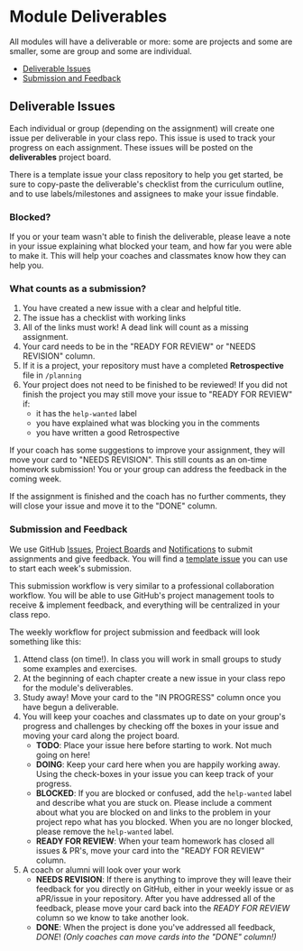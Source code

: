 # Module Deliverables

All modules will have a deliverable or more: some are projects and some are
smaller, some are group and some are individual.

- [Deliverable Issues](module-deliverables.md#deliverable-issues)
- [Submission and Feedback](module-deliverables.md#submission-and-feedback)

## Deliverable Issues

Each individual or group (depending on the assignment) will create one issue per
deliverable in your class repo. This issue is used to track your progress on
each assignment. These issues will be posted on the **deliverables** project
board.

There is a template issue your class repository to help you get started, be sure
to copy-paste the deliverable's checklist from the curriculum outline, and to
use labels/milestones and assignees to make your issue findable.

### Blocked?

If you or your team wasn't able to finish the deliverable, please leave a note
in your issue explaining what blocked your team, and how far you were able to
make it. This will help your coaches and classmates know how they can help you.

### What counts as a submission?

1. You have created a new issue with a clear and helpful title.
2. The issue has a checklist with working links
3. All of the links must work! A dead link will count as a missing assignment.
4. Your card needs to be in the "READY FOR REVIEW" or "NEEDS REVISION" column.
5. If it is a project, your repository must have a completed **Retrospective**
   file in `/planning`
6. Your project does not need to be finished to be reviewed! If you did not
   finish the project you may still move your issue to "READY FOR REVIEW" if:
   - it has the `help-wanted` label
   - you have explained what was blocking you in the comments
   - you have written a good Retrospective

If your coach has some suggestions to improve your assignment, they will move
your card to "NEEDS REVISION". This still counts as an on-time homework
submission! You or your group can address the feedback in the coming week.

If the assignment is finished and the coach has no further comments, they will
close your issue and move it to the "DONE" column.

### Submission and Feedback

We use GitHub
[Issues](https://help.github.com/en/github/managing-your-work-on-github/about-issues),
[Project Boards](https://codeburst.io/an-introduction-to-github-deliverable-boards-2944e6ffbf3c)
and
[Notifications](https://help.github.com/en/github/receiving-notifications-about-activity-on-github/about-notifications)
to submit assignments and give feedback. You will find a
[template issue](https://help.github.com/en/github/building-a-strong-community/about-issue-and-pull-request-templates)
you can use to start each week's submission.

This submission workflow is very similar to a professional collaboration
workflow. You will be able to use GitHub's project management tools to receive &
implement feedback, and everything will be centralized in your class repo.

The weekly workflow for project submission and feedback will look something like
this:

1. Attend class (on time!). In class you will work in small groups to study some
   examples and exercises.
2. At the beginning of each chapter create a new issue in your class repo for
   the module's deliverables.
3. Study away! Move your card to the "IN PROGRESS" column once you have begun a
   deliverable.
4. You will keep your coaches and classmates up to date on your group's progress
   and challenges by checking off the boxes in your issue and moving your card
   along the project board.
   - **TODO**: Place your issue here before starting to work. Not much going on
     here!
   - **DOING**: Keep your card here when you are happily working away. Using the
     check-boxes in your issue you can keep track of your progress.
   - **BLOCKED**: If you are blocked or confused, add the `help-wanted` label
     and describe what you are stuck on. Please include a comment about what you
     are blocked on and links to the problem in your project repo what has you
     blocked. When you are no longer blocked, please remove the `help-wanted`
     label.
   - **READY FOR REVIEW**: When your team homework has closed all issues & PR's,
     move your card into the "READY FOR REVIEW" column.
5. A coach or alumni will look over your work
   - **NEEDS REVISION**: If there is anything to improve they will leave their
     feedback for you directly on GitHub, either in your weekly issue or as
     aPR/issue in your repository. After you have addressed all of the feedback,
     please move your card back into the _READY FOR REVIEW_ column so we know to
     take another look.
   - **DONE**: When the project is done you've addressed all feedback, _DONE_!
     _(Only coaches can move cards into the "DONE" column!)_
